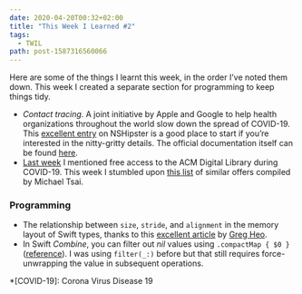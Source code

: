 ```yaml
---
date: 2020-04-20T00:32+02:00
title: "This Week I Learned #2"
tags:
  - TWIL
path: post-1587316560066
---
```


Here are some of the things I learnt this week, in the order I’ve noted them down. This week I created a separate section for programming to keep things tidy.

* _Contact tracing_. A joint initiative by Apple and Google to help health organizations throughout the world slow down the spread of COVID-19. This [excellent entry](https://nshipster.com/contact-tracing/) on NSHipster is a good place to start if you’re interested in the nitty-gritty details. The official documentation itself can be found [here](https://www.apple.com/covid19/contacttracing/).
* [Last week](https://redalemeden.com/microblog/post-1586715980964) I mentioned free access to the ACM Digital Library during COVID-19. This week I stumbled upon [this list](https://mjtsai.com/blog/2020/04/13/temporarily-free-content/) of similar offers compiled by Michael Tsai.

### Programming

* The relationship between `size`, `stride`, and `alignment` in the memory layout of Swift types, thanks to this [excellent article](https://swiftunboxed.com/internals/size-stride-alignment/) by [Greg Heo](https://gregheo.com).
* In Swift _Combine_, you can filter out _nil_ values using `.compactMap { $0 }` ([reference](https://developer.apple.com/documentation/combine/publisher/3204698-compactmap)). I was using `filter(_:)` before but that still requires force-unwrapping the value in subsequent operations.

*[COVID-19]: Corona Virus Disease 19
